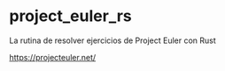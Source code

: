# project_euler_rs
La rutina de resolver ejercicios de Project Euler con Rust  

https://projecteuler.net/
